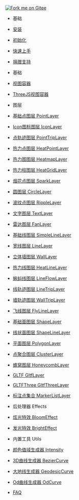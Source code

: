 [![Fork me on Gitee](https://gitee.com/guyangyang/vue-mapvgl/widgets/widget_3.svg)](https://gitee.com/guyangyang/vue-mapvgl)
- 基础
 - [安装](zh-cn/introduction/install.md)
 - [初始化](zh-cn/introduction/init.md)
 - [快速上手](zh-cn/introduction/quick-start.md)
 - [捐赠支持](zh-cn/other/donation.md)
- 基础
 - [视图容器](zh-cn/base/view.md)
 - [ThreeJS视图容器](zh-cn/base/ThreeView.md)

- 图层
 - [基础点图层 PointLayer](zh-cn/layer/PointLayer.md)
 - [Icon图标图层 IconLayer](zh-cn/layer/IconLayer.md)
 - [点轨迹图层 PointTripLayer](zh-cn/layer/PointTripLayer.md)
 - [热力点图层 HeatPointLayer](zh-cn/layer/HeatPointLayer.md)
 - [热力图图层 HeatmapLayer](zh-cn/layer/HeatMapLayer.md)
 - [热力柱图层 HeatGridLayer](zh-cn/layer/HeatGridLayer.md)
 - [烟花点图层 SparkLayer](zh-cn/layer/SparkLayer.md)
 - [圆图层 CircleLayer](zh-cn/layer/CircleLayer.md)
 - [波纹点图层 RippleLayer](zh-cn/layer/RippleLayer.md)
 - [文字图层 TextLayer](zh-cn/layer/TextLayer.md)
 - [雷达图层 FanLayer](zh-cn/layer/FanLayer.md)
 - [基础线图层 SimpleLineLayer](zh-cn/layer/SimpleLineLayer.md)
 - [宽线图层 LineLayer](zh-cn/layer/LineLayer.md)
 - [立体墙图层 WallLayer](zh-cn/layer/WallLayer.md)
 - [热力线图层 HeatLineLayer](zh-cn/layer/HeatLineLayer.md)
 - [蝌蚪线图层 LineFlowLayer](zh-cn/layer/LineFlowLayer.md)
 - [线轨迹图层 LineTripLayer](zh-cn/layer/LineTripLayer.md)
 - [墙轨迹图层 WallTripLayer](zh-cn/layer/WallTripLayer.md)
 - [飞线图层 FlyLineLayer](zh-cn/layer/FlyLineLayer.md)
 - [基础面图层 ShapeLayer](zh-cn/layer/ShapeLayer.md)
 - [线状面图层 ShapeLineLayer](zh-cn/layer/ShapeLineLayer.md)
 - [平面图层 PolygonLayer](zh-cn/layer/PolygonLayer.md)
 - [点聚合图层 ClusterLayer](zh-cn/layer/ClusterLayer.md)
 - [蜂窝图层 HoneycombLayer](zh-cn/layer/HoneycombLayer.md)
 - [GLTF GltfLayer](zh-cn/layer/GltfLayer.md)
 - [GLTFThree GltfThreeLayer](zh-cn/layer/GltfThreeLayer.md)
 - [标注点集合 MarkerListLayer](zh-cn/layer/MarkerListLayer.md)
- 后处理器 Effects
 - [炫光特效 BloomEffect](zh-cn/effect/BloomEffect.md)
 - [发光特效 BrightEffect](zh-cn/effect/BrightEffect.md)
- 内置工具 Utils
 - [颜色值域生成器 Intensity](zh-cn/util/Intensity.md)
 - [3D曲线生成器 BezierCurve](zh-cn/util/BezierCurve.md)
 - [大地线生成器 GeodesicCurve](zh-cn/util/GeodesicCurve.md)
 - [Od曲线生成器 OdCurve](zh-cn/util/OdCurve.md)

- [FAQ](zh-cn/faq.md)
